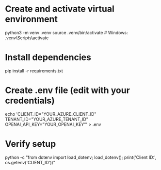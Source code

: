 # Create and activate virtual environment
python3 -m venv .venv
source .venv/bin/activate  # Windows: .venv\Scripts\activate

# Install dependencies
pip install -r requirements.txt

# Create .env file (edit with your credentials)
echo 'CLIENT_ID="YOUR_AZURE_CLIENT_ID"
TENANT_ID="YOUR_AZURE_TENANT_ID"
OPENAI_API_KEY="YOUR_OPENAI_KEY"' > .env

# Verify setup
python -c "from dotenv import load_dotenv; load_dotenv(); print('Client ID:', os.getenv('CLIENT_ID'))"